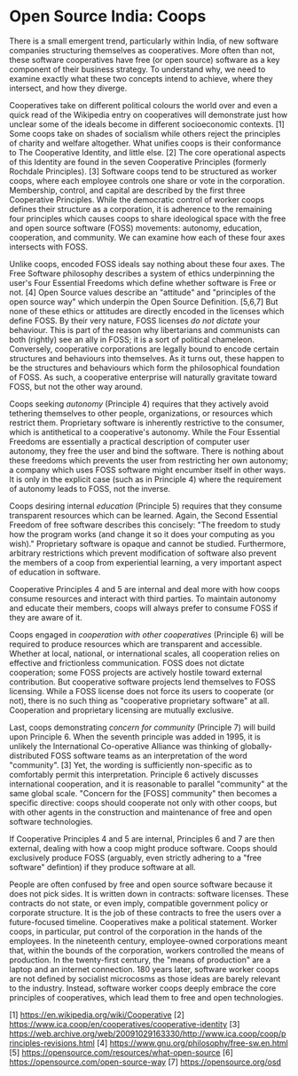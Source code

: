 # Open Source India: Coops

There is a small emergent trend, particularly within India, of new software companies structuring themselves as cooperatives. More often than not, these software cooperatives have free (or open source) software as a key component of their business strategy. To understand why, we need to examine exactly what these two concepts intend to achieve, where they intersect, and how they diverge.

Cooperatives take on different political colours the world over and even a quick read of the Wikipedia entry on cooperatives will demonstrate just how unclear some of the ideals become in different socioeconomic contexts. [1] Some coops take on shades of socialism while others reject the principles of charity and welfare altogether. What unifies coops is their conformance to The Cooperative Identity, and little else. [2] The core operational aspects of this Identity are found in the seven Cooperative Principles (formerly Rochdale Principles). [3] Software coops tend to be structured as worker coops, where each employee controls one share or vote in the corporation. Membership, control, and capital are described by the first three Cooperative Principles. While the democratic control of worker coops defines their structure as a corporation, it is adherence to the remaining four principles which causes coops to share ideological space with the free and open source software (FOSS) movements: autonomy, education, cooperation, and community. We can examine how each of these four axes intersects with FOSS.

Unlike coops, encoded FOSS ideals say nothing about these four axes. The Free Software philosophy describes a system of ethics underpinning the user's Four Essential Freedoms which define whether software is Free or not. [4] Open Source values describe an "attitude" and "principles of the open source way" which underpin the Open Source Definition. [5,6,7] But none of these ethics or attitudes are directly encoded in the licenses which define FOSS. By their very nature, FOSS licenses _do not dictate_ your behaviour. This is part of the reason why libertarians and communists can both (rightly) see an ally in FOSS; it is a sort of political chameleon. Conversely, cooperative corporations are legally bound to encode certain structures and behaviours into themselves. As it turns out, these happen to be the structures and behaviours which form the philosophical foundation of FOSS. As such, a cooperative enterprise will naturally gravitate toward FOSS, but not the other way around.

Coops seeking _autonomy_ (Principle 4) requires that they actively avoid tethering themselves to other people, organizations, or resources which restrict them. Proprietary software is inherently restrictive to the consumer, which is antithetical to a cooperative's autonomy. While the Four Essential Freedoms are essentially a practical description of computer user autonomy, they free the user and bind the software. There is nothing about these freedoms which prevents the user from restricting her own autonomy; a company which uses FOSS software might encumber itself in other ways. It is only in the explicit case (such as in Principle 4) where the requirement of autonomy leads to FOSS, not the inverse.

Coops desiring internal _education_ (Principle 5) requires that they consume transparent resources which can be learned. Again, the Second Essential Freedom of free software describes this concisely: "The freedom to study how the program works (and change it so it does your computing as you wish)." Proprietary software is opaque and cannot be studied. Furthermore, arbitrary restrictions which prevent modification of software also prevent the members of a coop from experiential learning, a very important aspect of education in software.

Cooperative Principles 4 and 5 are internal and deal more with how coops consume resources and interact with third parties. To maintain autonomy and educate their members, coops will always prefer to consume FOSS if they are aware of it.

Coops engaged in _cooperation with other cooperatives_ (Principle 6) will be required to produce resources which are transparent and accessible. Whether at local, national, or international scales, all cooperation relies on effective and frictionless communication. FOSS does not dictate cooperation; some FOSS projects are actively hostile toward external contribution. But cooperative software projects lend themselves to FOSS licensing. While a FOSS license does not force its users to cooperate (or not), there is no such thing as "cooperative proprietary software" at all. Cooperation and proprietary licensing are mutually exclusive.

Last, coops demonstrating _concern for community_ (Principle 7) will build upon Principle 6. When the seventh principle was added in 1995, it is unlikely the International Co-operative Alliance was thinking of globally-distributed FOSS software teams as an interpretation of the word "community". [3] Yet, the wording is sufficiently non-specific as to comfortably permit this interpretation. Principle 6 actively discusses international cooperation, and it is reasonable to parallel "community" at the same global scale. "Concern for the [FOSS] community" then becomes a specific directive: coops should cooperate not only with other coops, but with other agents in the construction and maintenance of free and open software technologies.

If Cooperative Principles 4 and 5 are internal, Principles 6 and 7 are then external, dealing with how a coop might produce software. Coops should exclusively produce FOSS (arguably, even strictly adhering to a "free software" defintion) if they produce software at all.

People are often confused by free and open source software because it does not pick sides. It is written down in contracts: software licenses. These contracts do not state, or even imply, compatible government policy or corporate structure. It is the job of these contracts to free the users over a future-focused timeline. Cooperatives make a political statement. Worker coops, in particular, put control of the corporation in the hands of the employees. In the nineteenth century, employee-owned corporations meant that, within the bounds of the corporation, workers controlled the means of production. In the twenty-first century, the "means of production" are a laptop and an internet connection. 180 years later, software worker coops are not defined by socialist microcosms as those ideas are barely relevant to the industry. Instead, software worker coops deeply embrace the core principles of cooperatives, which lead them to free and open technologies.

[1] https://en.wikipedia.org/wiki/Cooperative
[2] https://www.ica.coop/en/cooperatives/cooperative-identity
[3] https://web.archive.org/web/20091029163330/http://www.ica.coop/coop/principles-revisions.html
[4] https://www.gnu.org/philosophy/free-sw.en.html
[5] https://opensource.com/resources/what-open-source
[6] https://opensource.com/open-source-way
[7] https://opensource.org/osd
